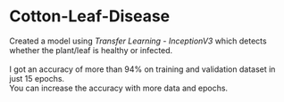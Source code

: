 # Cotton-Leaf-Disease

Created a model using *Transfer Learning - InceptionV3* which detects whether the plant/leaf is healthy or infected.
<br/>
<br/>
I got an accuracy of more than 94% on training and validation dataset in just 15 epochs.<br/>
You can increase the accuracy with more data and epochs.

